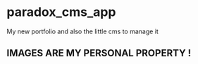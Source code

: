 # paradox_cms_app
My new portfolio and also the little cms to manage it

## IMAGES ARE MY PERSONAL PROPERTY !
